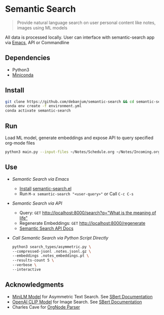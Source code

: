 Semantic Search
===
> Provide natural language search on user personal content like notes, images using ML models

All data is processed locally. User can interface with semantic-search app via [Emacs](./interface/emacs/semantic-search.el), API or Commandline

Dependencies
----
  - Python3
  - [Miniconda](https://docs.conda.io/en/latest/miniconda.html#latest-miniconda-installer-links)

Install
---
  ```sh
  git clone https://github.com/debanjum/semantic-search && cd semantic-search
  conda env create -f environment.yml
  conda activate semantic-search
  ```

Run
---
  Load ML model, generate embeddings and expose API to query specified org-mode files
  ```sh
  python3 main.py --input-files ~/Notes/Schedule.org ~/Notes/Incoming.org --verbose
  ```
    
Use
---
  - *Semantic Search via Emacs*
    - [Install](https://github.com/debanjum/semantic-search/tree/master/interface/emacs#installation) [semantic-search.el](./interface/emacs/semantic-search.el)
    - Run `M-x semantic-search "<user-query>"` or Call `C-c C-s`
  
  - *Semantic Search via API*
    - Query: `GET` [http://localhost:8000/search?q="What is the meaning of life"](http://localhost:8000/search?q=%22what%20is%20the%20meaning%20of%20life%22)
    - Regenerate Embeddings: `GET` [http://localhost:8000/regenerate](http://localhost:8000/regenerate)
    - [Semantic Search API Docs](http://localhost:8000/docs)

  - *Call Semantic Search via Python Script Directly*
    ```sh
    python3 search_types/asymmetric.py \
    --compressed-jsonl .notes.jsonl.gz \
    --embeddings .notes_embeddings.pt \
    --results-count 5 \
    --verbose \
    --interactive
    ```

Acknowledgments
--
- [MiniLM Model](https://huggingface.co/sentence-transformers/msmarco-MiniLM-L-6-v3) for Asymmetric Text Search. See [SBert Documentation](https://www.sbert.net/examples/applications/retrieve_rerank/README.html)
- [OpenAI CLIP Model](https://github.com/openai/CLIP) for Image Search. See [SBert Documentation](https://www.sbert.net/examples/applications/image-search/README.html) 
- Charles Cave for [OrgNode Parser](http://members.optusnet.com.au/~charles57/GTD/orgnode.html)
